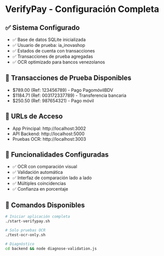 # VerifyPay - Configuración Completa

## ✅ Sistema Configurado
- ✅ Base de datos SQLite inicializada
- ✅ Usuario de prueba: ia_inovashop
- ✅ Estados de cuenta con transacciones
- ✅ Transacciones de prueba agregadas
- ✅ OCR optimizado para bancos venezolanos

## 🧪 Transacciones de Prueba Disponibles
- $789.00 (Ref: 123456789) - Pago PagomóvilBDV
- $1184.71 (Ref: 003172337789) - Transferencia bancaria  
- $250.50 (Ref: 987654321) - Pago móvil

## 📱 URLs de Acceso
- App Principal: http://localhost:3002
- API Backend: http://localhost:5000
- Pruebas OCR: http://localhost:3003

## 🎯 Funcionalidades Configuradas
- ✅ OCR con comparación visual
- ✅ Validación automática
- ✅ Interfaz de comparación lado a lado
- ✅ Múltiples coincidencias
- ✅ Confianza en porcentaje

## 🔧 Comandos Disponibles
```bash
# Iniciar aplicación completa
./start-verifypay.sh

# Solo pruebas OCR
./test-ocr-only.sh

# Diagnóstico
cd backend && node diagnose-validation.js
```
